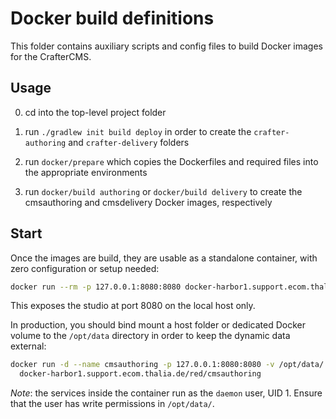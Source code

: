 # Docker build definitions

This folder contains auxiliary scripts and config files to build Docker images
for the CrafterCMS.

## Usage

0. cd into the top-level project folder

1. run `./gradlew init build deploy` in order to create the `crafter-authoring` and
   `crafter-delivery` folders

2. run `docker/prepare` which copies the Dockerfiles and required files into
   the appropriate environments
   
3. run `docker/build authoring` or `docker/build delivery` to create the
   cmsauthoring and cmsdelivery Docker images, respectively


## Start

Once the images are build, they are usable as a standalone container, with zero
configuration or setup needed:

```sh
docker run --rm -p 127.0.0.1:8080:8080 docker-harbor1.support.ecom.thalia.de/red/cmsauthoring
```

This exposes the studio at port 8080 on the local host only.

In production, you should bind mount a host folder or dedicated Docker volume to
the `/opt/data` directory in order to keep the dynamic data external:

```sh
docker run -d --name cmsauthoring -p 127.0.0.1:8080:8080 -v /opt/data/:/opt/data \
  docker-harbor1.support.ecom.thalia.de/red/cmsauthoring
```

_Note_: the services inside the container run as the `daemon` user, UID 1. Ensure that
        the user has write permissions in `/opt/data/`.
